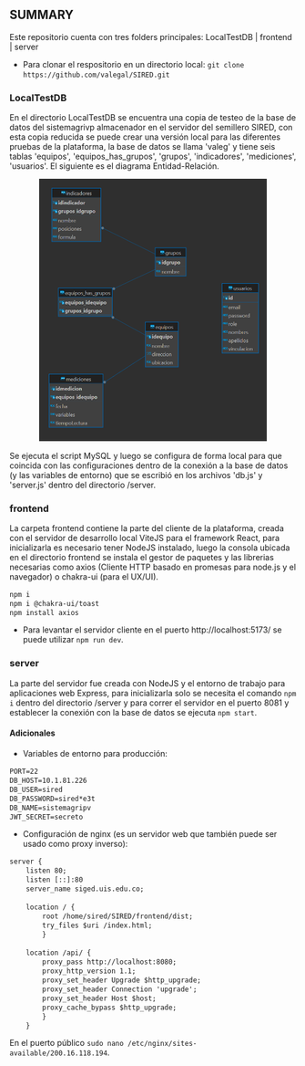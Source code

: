 ## SUMMARY

Este repositorio cuenta con tres folders principales: LocalTestDB | frontend | server

- Para clonar el respositorio en un directorio local: `git clone https://github.com/valegal/SIRED.git`

### LocalTestDB

En el directorio LocalTestDB se encuentra una copia de testeo de la base de datos del sistemagrivp almacenador en el servidor del semillero SIRED, con esta copia reducida se puede crear una versión local para las diferentes pruebas de la plataforma, la base de datos se llama 'valeg' y tiene seis tablas 'equipos', 'equipos_has_grupos', 'grupos', 'indicadores', 'mediciones', 'usuarios'. El siguiente es el diagrama Entidad-Relación.
<div style="text-align: center;">
    <img src="/LocalTestDB/image.png" width="400" height="460">
</div>

Se ejecuta el script MySQL y luego se configura de forma local para que coincida con las configuraciones dentro de la conexión a la base de datos (y las variables de entorno) que se escribió en los archivos 'db.js' y 'server.js' dentro del directorio /server.

### frontend

La carpeta frontend contiene la parte del cliente de la plataforma, creada con el servidor de desarrollo local ViteJS para el framework React, para inicializarla es necesario tener NodeJS instalado, luego la consola ubicada en el directorio frontend se instala el gestor de paquetes y las librerias necesarias como axios (Cliente HTTP basado en promesas para node.js y el navegador) o chakra-ui (para el UX/UI).

```
npm i
npm i @chakra-ui/toast
npm install axios
```

- Para levantar el servidor cliente en el puerto http://localhost:5173/ se puede utilizar `npm run dev`.

### server

La parte del servidor fue creada con NodeJS y el entorno de trabajo para aplicaciones web Express, para inicializarla solo se necesita el comando `npm i` dentro del directorio /server y para correr el servidor en el puerto 8081 y establecer la conexión con la base de datos se ejecuta `npm start`.

#### Adicionales

- Variables de entorno para producción:

```
PORT=22
DB_HOST=10.1.81.226
DB_USER=sired
DB_PASSWORD=sired*e3t
DB_NAME=sistemagripv
JWT_SECRET=secreto
```

- Configuración de nginx (es un servidor web que también puede ser usado como proxy inverso):
       
```
server {
    listen 80;
    listen [::]:80
    server_name siged.uis.edu.co;

    location / {
        root /home/sired/SIRED/frontend/dist;
        try_files $uri /index.html;
        }

    location /api/ {
        proxy_pass http://localhost:8080;
        proxy_http_version 1.1;
        proxy_set_header Upgrade $http_upgrade;
        proxy_set_header Connection 'upgrade';
        proxy_set_header Host $host;
        proxy_cache_bypass $http_upgrade;
        }
    }
```

En el puerto público `sudo nano /etc/nginx/sites-available/200.16.118.194`.

